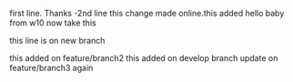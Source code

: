 first line. Thanks
    -2nd line 
    this change made online.this added
    hello baby from w10
now take this

this line is on new branch

this added on feature/branch2
this added on develop branch
update on feature/branch3 again